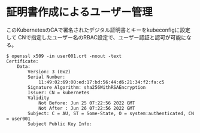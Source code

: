 # 証明書作成によるユーザー管理

このKubernetesのCAで署名されたデジタル証明書とキーをkubeconfigに設定して
CNで指定したユーザー名のRBAC設定で、ユーザー認証と認可が可能になる。

~~~
$ openssl x509 -in user001.crt -noout -text
Certificate:
    Data:
        Version: 3 (0x2)
        Serial Number:
            11:49:02:69:00:ed:17:bd:56:44:d6:21:34:f2:fa:c5
        Signature Algorithm: sha256WithRSAEncryption
        Issuer: CN = kubernetes
        Validity
            Not Before: Jun 25 07:22:56 2022 GMT
            Not After : Jun 26 07:22:56 2022 GMT
        Subject: C = AU, ST = Some-State, O = system:authenticated, CN = user001
        Subject Public Key Info:
~~~

